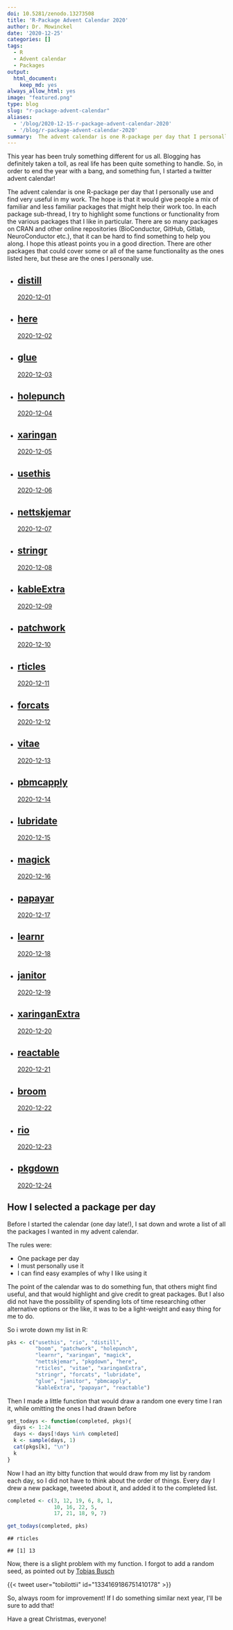 ```yaml
---
doi: 10.5281/zenodo.13273508
title: 'R-Package Advent Calendar 2020'
author: Dr. Mowinckel
date: '2020-12-25'
categories: []
tags:
  - R
  - Advent calendar
  - Packages
output:
  html_document:
    keep_md: yes
always_allow_html: yes
image: "featured.png"
type: blog
slug: "r-package-advent-calendar"
aliases:
  - '/blog/2020-12-15-r-package-advent-calendar-2020'
  - '/blog/r-package-advent-calendar-2020'
summary:  The advent calendar is one R-package per day that I personally use and find very useful in my work . The hope is that it would give people a mix of familiar and less familiar packages that might help their work too . R-Package Advent Calendar 2020 is one package per day .
---
```


This year has been truly something different for us all. 
Blogging has definitely taken a toll, as real life has been quite something to handle.
So, in order to end the year with a bang, and something fun, I started a twitter advent calendar!


The advent calendar is one R-package per day that I personally use and find very useful in my work. 
The hope is that it would give people a mix of familiar and less familiar packages that might help their work too. 
In each package sub-thread, I try to highlight some functions or functionality from the various packages that I like in particular.
There are so many packages on CRAN and other online repositories (BioConductor, GitHub, Gitlab, NeuroConductor etc.), that it can be hard to find something to help you along. 
I hope this atleast points you in a good direction.
There are other packages that could cover some or all of the same functionality as the ones listed here, but these are the ones I personally use.




<div class="list-grid">
    <ul class="list-container list-container-hexagon">
   <li class="list-item" style="background-image: url(hex/distill.png);">
    <a href="https://twitter.com/DrMowinckels/status/1334054102905593861" >
        <div class="list-overlay list-overlay-hexagon">
            <div class="list-item-content ">
                <h2>distill</h2>
                <p>2020-12-01</p>
            </div>
        </div>
    </a>
</li>
   <li class="list-item" style="background-image: url(hex/here.png);">
    <a href="https://twitter.com/DrMowinckels/status/1334055725644058624" >
        <div class="list-overlay list-overlay-hexagon">
            <div class="list-item-content ">
                <h2>here</h2>
                <p>2020-12-02</p>
            </div>
        </div>
    </a>
</li>
   <li class="list-item" style="background-image: url(hex/glue.png);">
    <a href="https://twitter.com/DrMowinckels/status/1334404923564437504" >
        <div class="list-overlay list-overlay-hexagon">
            <div class="list-item-content ">
                <h2>glue</h2>
                <p>2020-12-03</p>
            </div>
        </div>
    </a>
</li>
   <li class="list-item" style="background-image: url(hex/holepunch.png);">
    <a href="https://twitter.com/DrMowinckels/status/1334770520953417729" >
        <div class="list-overlay list-overlay-hexagon">
            <div class="list-item-content ">
                <h2>holepunch</h2>
                <p>2020-12-04</p>
            </div>
        </div>
    </a>
</li>
   <li class="list-item" style="background-image: url(hex/xaringan.png);">
    <a href="https://twitter.com/DrMowinckels/status/1335302958989398016" >
        <div class="list-overlay list-overlay-hexagon">
            <div class="list-item-content ">
                <h2>xaringan</h2>
                <p>2020-12-05</p>
            </div>
        </div>
    </a>
</li>
   <li class="list-item" style="background-image: url(hex/usethis.png);">
    <a href="https://twitter.com/DrMowinckels/status/1335691689764204544" >
        <div class="list-overlay list-overlay-hexagon">
            <div class="list-item-content ">
                <h2>usethis</h2>
                <p>2020-12-06</p>
            </div>
        </div>
    </a>
</li>
   <li class="list-item" style="background-image: url(hex/nettskjemar.png);">
    <a href="https://twitter.com/DrMowinckels/status/1335858603891232768" >
        <div class="list-overlay list-overlay-hexagon">
            <div class="list-item-content ">
                <h2>nettskjemar</h2>
                <p>2020-12-07</p>
            </div>
        </div>
    </a>
</li>
   <li class="list-item" style="background-image: url(hex/stringr.png);">
    <a href="https://twitter.com/DrMowinckels/status/1336215088089493504" >
        <div class="list-overlay list-overlay-hexagon">
            <div class="list-item-content ">
                <h2>stringr</h2>
                <p>2020-12-08</p>
            </div>
        </div>
    </a>
</li>
   <li class="list-item" style="background-image: url(hex/kableExtra.png);">
    <a href="https://twitter.com/DrMowinckels/status/1336575636324954113" >
        <div class="list-overlay list-overlay-hexagon">
            <div class="list-item-content ">
                <h2>kableExtra</h2>
                <p>2020-12-09</p>
            </div>
        </div>
    </a>
</li>
   <li class="list-item" style="background-image: url(hex/patchwork.png);">
    <a href="https://twitter.com/DrMowinckels/status/1336943011389992961" >
        <div class="list-overlay list-overlay-hexagon">
            <div class="list-item-content ">
                <h2>patchwork</h2>
                <p>2020-12-10</p>
            </div>
        </div>
    </a>
</li>
   <li class="list-item" style="background-image: url(hex/rticles.png);">
    <a href="https://twitter.com/DrMowinckels/status/1337305681385414656" >
        <div class="list-overlay list-overlay-hexagon">
            <div class="list-item-content ">
                <h2>rticles</h2>
                <p>2020-12-11</p>
            </div>
        </div>
    </a>
</li>
   <li class="list-item" style="background-image: url(hex/forcats.png);">
    <a href="https://twitter.com/DrMowinckels/status/1337869018129195012" >
        <div class="list-overlay list-overlay-hexagon">
            <div class="list-item-content ">
                <h2>forcats</h2>
                <p>2020-12-12</p>
            </div>
        </div>
    </a>
</li>
   <li class="list-item" style="background-image: url(hex/vitae.png);">
    <a href="https://twitter.com/DrMowinckels/status/1338028973708677120" >
        <div class="list-overlay list-overlay-hexagon">
            <div class="list-item-content ">
                <h2>vitae</h2>
                <p>2020-12-13</p>
            </div>
        </div>
    </a>
</li>
   <li class="list-item" style="background-image: url(hex/pbmcapply.png);">
    <a href="https://twitter.com/DrMowinckels/status/1338400483229261824" >
        <div class="list-overlay list-overlay-hexagon">
            <div class="list-item-content ">
                <h2>pbmcapply</h2>
                <p>2020-12-14</p>
            </div>
        </div>
    </a>
</li>
   <li class="list-item" style="background-image: url(hex/lubridate.png);">
    <a href="https://twitter.com/DrMowinckels/status/1338802526955728896" >
        <div class="list-overlay list-overlay-hexagon">
            <div class="list-item-content ">
                <h2>lubridate</h2>
                <p>2020-12-15</p>
            </div>
        </div>
    </a>
</li>
   <li class="list-item" style="background-image: url(hex/magick.png);">
    <a href="https://twitter.com/DrMowinckels/status/1339110009427423233" >
        <div class="list-overlay list-overlay-hexagon">
            <div class="list-item-content ">
                <h2>magick</h2>
                <p>2020-12-16</p>
            </div>
        </div>
    </a>
</li>
   <li class="list-item" style="background-image: url(hex/papayar.png);">
    <a href="https://twitter.com/DrMowinckels/status/1339491287003783169" >
        <div class="list-overlay list-overlay-hexagon">
            <div class="list-item-content ">
                <h2>papayar</h2>
                <p>2020-12-17</p>
            </div>
        </div>
    </a>
</li>
   <li class="list-item" style="background-image: url(hex/learnr.png);">
    <a href="https://twitter.com/DrMowinckels/status/1339902456382296064" >
        <div class="list-overlay list-overlay-hexagon">
            <div class="list-item-content ">
                <h2>learnr</h2>
                <p>2020-12-18</p>
            </div>
        </div>
    </a>
</li>
   <li class="list-item" style="background-image: url(hex/janitor.png);">
    <a href="https://twitter.com/DrMowinckels/status/1340205260317581312" >
        <div class="list-overlay list-overlay-hexagon">
            <div class="list-item-content ">
                <h2>janitor</h2>
                <p>2020-12-19</p>
            </div>
        </div>
    </a>
</li>
   <li class="list-item" style="background-image: url(hex/xaringanExtra.png);">
    <a href="https://twitter.com/DrMowinckels/status/1340566661712257030" >
        <div class="list-overlay list-overlay-hexagon">
            <div class="list-item-content ">
                <h2>xaringanExtra</h2>
                <p>2020-12-20</p>
            </div>
        </div>
    </a>
</li>
   <li class="list-item" style="background-image: url(hex/reactable.png);">
    <a href="https://twitter.com/DrMowinckels/status/1340938927734222848" >
        <div class="list-overlay list-overlay-hexagon">
            <div class="list-item-content ">
                <h2>reactable</h2>
                <p>2020-12-21</p>
            </div>
        </div>
    </a>
</li>
   <li class="list-item" style="background-image: url(hex/broom.png);">
    <a href="https://twitter.com/DrMowinckels/status/1341293669001932805" >
        <div class="list-overlay list-overlay-hexagon">
            <div class="list-item-content ">
                <h2>broom</h2>
                <p>2020-12-22</p>
            </div>
        </div>
    </a>
</li>
   <li class="list-item" style="background-image: url(hex/rio.png);">
    <a href="https://twitter.com/DrMowinckels/status/1341655830337302531" >
        <div class="list-overlay list-overlay-hexagon">
            <div class="list-item-content ">
                <h2>rio</h2>
                <p>2020-12-23</p>
            </div>
        </div>
    </a>
</li>
   <li class="list-item" style="background-image: url(hex/pkgdown.png);">
    <a href="https://twitter.com/DrMowinckels/status/" >
        <div class="list-overlay list-overlay-hexagon">
            <div class="list-item-content ">
                <h2>pkgdown</h2>
                <p>2020-12-24</p>
            </div>
        </div>
    </a>
</li>
    </ul>
</div>



## How I selected a package per day

Before I started the calendar (one day late!), I sat down and wrote a list of all the packages I wanted in my advent calendar.

The rules were:

- One package per day  
- I must personally use it  
- I can find easy examples of why I like using it  

The point of the calendar was to do something fun, that others might find useful, and that would highlight and give credit to great packages.
But I also did not have the possibility of spending lots of time researching other alternative options or the like, it was to be a light-weight and easy thing for me to do. 

So i wrote down my list in R:



```r
pks <- c("usethis", "rio", "distill", 
         "boom", "patchwork", "holepunch",
         "learnr", "xaringan", "magick",
         "nettskjemar", "pkgdown", "here",
         "rticles", "vitae", "xaringanExtra",
         "stringr", "forcats", "lubridate", 
         "glue", "janitor", "pbmcapply",
         "kableExtra", "papayar", "reactable")
```

Then I made a little function that would draw a random one every time I ran it, while omitting the ones I had drawn before


```r
get_todays <- function(completed, pkgs){
  days <- 1:24
  days <- days[!days %in% completed]
  k <- sample(days, 1)  
  cat(pkgs[k], "\n")
  k
}
```


Now I had an itty bitty function that would draw from my list by random each day, so I did not have to think about the order of things. 
Every day I drew a new package, tweeted about it, and added it to the completed list.


```r
completed <- c(3, 12, 19, 6, 8, 1, 
               10, 16, 22, 5, 
               17, 21, 18, 9, 7)

get_todays(completed, pks)
```

```
## rticles
```

```
## [1] 13
```

Now, there is a slight problem with my function.
I forgot to add a random seed, as pointed out by [Tobias Busch](https://twitter.com/tobilottii)

{{< tweet user="tobilottii" id="1334169186751410178" >}}

So, always room for improvement! If I do something similar next year, I'll be sure to add that!

Have a great Christmas, everyone!





